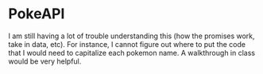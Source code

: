 # PokeAPI

I am still having a lot of trouble understanding this (how the promises work, take in data, etc). 
For instance, I cannot figure out where to put the code that I would need to capitalize each pokemon name. 
A walkthrough in class would be very helpful.
